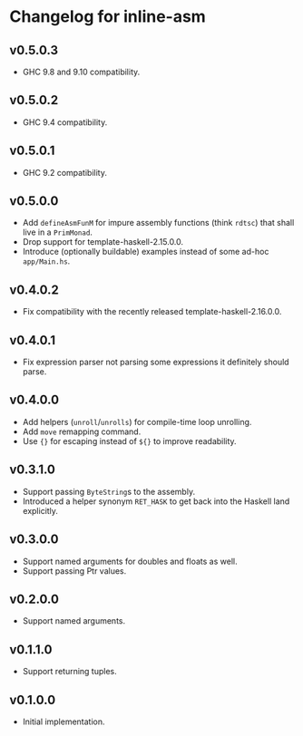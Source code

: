 # Changelog for inline-asm

## v0.5.0.3

* GHC 9.8 and 9.10 compatibility.

## v0.5.0.2

* GHC 9.4 compatibility.

## v0.5.0.1

* GHC 9.2 compatibility.

## v0.5.0.0

* Add `defineAsmFunM` for impure assembly functions (think `rdtsc`) that shall live in a `PrimMonad`.
* Drop support for template-haskell-2.15.0.0.
* Introduce (optionally buildable) examples instead of some ad-hoc `app/Main.hs`.

## v0.4.0.2

* Fix compatibility with the recently released template-haskell-2.16.0.0.

## v0.4.0.1

* Fix expression parser not parsing some expressions it definitely should parse.

## v0.4.0.0

* Add helpers (`unroll`/`unrolls`) for compile-time loop unrolling.
* Add `move` remapping command.
* Use `{}` for escaping instead of `${}` to improve readability.

## v0.3.1.0

* Support passing `ByteString`s to the assembly.
* Introduced a helper synonym `RET_HASK` to get back into the Haskell land explicitly.

## v0.3.0.0

* Support named arguments for doubles and floats as well.
* Support passing Ptr values.

## v0.2.0.0

* Support named arguments.

## v0.1.1.0

* Support returning tuples.

## v0.1.0.0

* Initial implementation.
